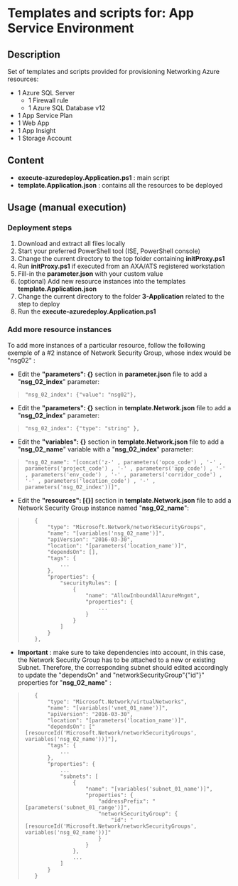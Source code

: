 # Templates and scripts for: App Service Environment 

## Description
Set of templates and scripts provided for provisioning Networking Azure resources:
* 1 Azure SQL Server
  * 1 Firewall rule
  * 1 Azure SQL Database v12
* 1 App Service Plan
* 1 Web App
* 1 App Insight
* 1 Storage Account

## Content
* **execute-azuredeploy.Application.ps1** : main script
* **template.Application.json** : contains all the resources to be deployed

## Usage (manual execution)

### Deployment steps
1. Download and extract all files locally
2. Start your preferred PowerShell tool (ISE, PowerShell console)
3. Change the current directory to the top folder containing **initProxy.ps1**
4. Run **initProxy.ps1** if executed from an AXA/ATS registered workstation 
5. Fill-in the **parameter.json** with your custom value
6. (optional) Add new resource instances into the templates **template.Application.json**
7. Change the current directory to the folder **3-Application** related to the step to deploy
8. Run the **execute-azuredeploy.Application.ps1**

### Add more resource instances
To add more instances of a particular resource, follow the following exemple of a #2 instance of Network Security Group, whose index would be "nsg02" :
* Edit the **"parameters": {}** section in **parameter.json** file to add a "**nsg_02_index**" parameter:
> `"nsg_02_index": {"value": "nsg02"},`

* Edit the **"parameters": {}** section in **template.Network.json** file to add a "**nsg_02_index**" parameter:
> `"nsg_02_index": {"type": "string" },`

* Edit the **"variables": {}** section in **template.Network.json** file to add a "**nsg_02_name**" variable with a "**nsg_02_index**" parameter:
> `"nsg_02_name": "[concat('z-' , parameters('opco_code') , '-' , parameters('project_code') , '-' , parameters('app_code') , '-' , parameters('env_code') , '-' , parameters('corridor_code') , '-' , parameters('location_code') , '-' , parameters('nsg_02_index'))]",`

* Edit the **"resources": [{}]** section in **template.Network.json** file to add a Network Security Group instance named "**nsg_02_name**":
>        {
>            "type": "Microsoft.Network/networkSecurityGroups",
>            "name": "[variables('nsg_02_name')]",
>            "apiVersion": "2016-03-30",
>            "location": "[parameters('location_name')]",
>            "dependsOn": [],
>            "tags": {
>                ...
>            },
>            "properties": {
>                "securityRules": [
>                    {
>                        "name": "AllowInboundAllAzureMngmt",
>                        "properties": {
>                            ...
>                        }
>                    }
>                ]
>            }
>        },

* **Important** : make sure to take dependencies into account, in this case, the Network Security Group has to be attached to a new or existing Subnet. Therefore, the corresponding subnet should edited accordingly to update the "dependsOn" and "networkSecurityGroup"{"id"}" properties for "**nsg_02_name**" :
>        {
>            "type": "Microsoft.Network/virtualNetworks",
>            "name": "[variables('vnet_01_name')]",
>            "apiVersion": "2016-03-30",
>            "location": "[parameters('location_name')]",
>            "dependsOn": ["[resourceId('Microsoft.Network/networkSecurityGroups', variables('nsg_02_name'))]"],
>            "tags": {
>                ...
>            },
>            "properties": {
>                ...
>                "subnets": [
>                    {
>                        "name": "[variables('subnet_01_name')]",
>                        "properties": {
>                            "addressPrefix": "[parameters('subnet_01_range')]",
>                            "networkSecurityGroup": {
>                                "id": "[resourceId('Microsoft.Network/networkSecurityGroups', variables('nsg_02_name'))]"
>                            }
>                        }
>                    },
>                    ...
>                ]
>            }
>        }
